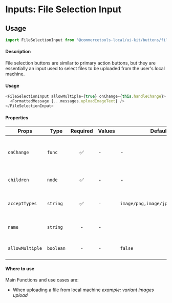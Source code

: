 # Inputs: File Selection Input

## Usage

```js
import FileSelectionInput from '@commercetools-local/ui-kit/buttons/file-selection-input';
```

#### Description

File selection buttons are similar to primary action buttons, but they are essentially an input used to select files to be uploaded from the user's local machine.

#### Usage

```js
<FileSelectionInput allowMultiple={true} onChange={this.handleChange}>
  <FormattedMessage {...messages.uploadImageText} />
</FileSelectionInput>
```

#### Properties

| Props        | Type      | Required | Values | Default | Description                               |
| ------------ | --------- | :------: | ------ | ------- | ----------------------------------------- |
| `onChange`   | `func`    |    ✅    | -      | -       | What the button will trigger when clicked |
| `children`   | `node`    |    ✅    | -      | -       | Renders as button's text                  |
| `acceptTypes` | `string` |    ✅    | -      | `image/png,image/jpeg,image/gif` | Renders as HTML `accept` property |
| `name`       | `string`  |    -     | -      |         | Used as HTML `name` property              |
| `allowMultiple` | `boolean` |    -     | -      | `false` | Allows multiple files upload              |

#### Where to use

Main Functions and use cases are:

* When uploading a file from local machine _example: variant images upload_
